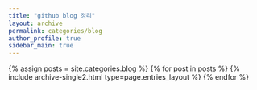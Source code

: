 ```yaml
---
title: "github blog 정리"
layout: archive
permalink: categories/blog
author_profile: true
sidebar_main: true
---
```



{% assign posts = site.categories.blog %}
{% for post in posts %} {% include archive-single2.html type=page.entries_layout %} {% endfor %}